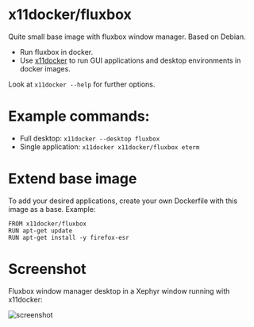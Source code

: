 # x11docker/fluxbox

Quite small base image with fluxbox window manager. Based on Debian.
 - Run fluxbox in docker.
 - Use [x11docker](https://github.com/mviereck/x11docker) to run GUI applications and desktop environments in docker images. 

Look at `x11docker --help` for further options.

# Example commands: 
 - Full desktop: `x11docker --desktop fluxbox` 
 - Single application: `x11docker x11docker/fluxbox eterm`
 
# Extend base image
To add your desired applications, create your own Dockerfile with this image as a base. Example:
```
FROM x11docker/fluxbox
RUN apt-get update
RUN apt-get install -y firefox-esr
```

# Screenshot
Fluxbox window manager desktop in a Xephyr window running with x11docker:
 
![screenshot](https://raw.githubusercontent.com/mviereck/x11docker/screenshots/screenshot-fluxbox.png "fluxbox running in Xephyr window using x11docker")
 
